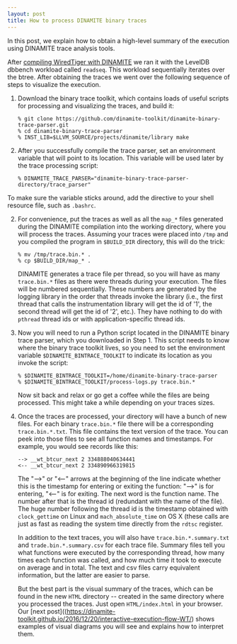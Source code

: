 ```yaml
---
layout: post
title: How to process DINAMITE binary traces
---
```


In this post, we explain how to obtain a high-level summary of the execution using DINAMITE trace analysis tools.

<!--more-->

After [compiling WiredTiger with DINAMITE](https://dinamite-toolkit.github.io/2016/11/12/compiling-WT/) we ran it with the LevelDB dbbench workload called `readseq`.
This workload sequentially iterates over the btree. After obtaining the traces
we went over the following sequence of steps to visualize the execution.

1. Download the binary trace toolkit, which contains loads of useful scripts for
processing and visualizing the traces, and build it:

   ```
   % git clone https://github.com/dinamite-toolkit/dinamite-binary-trace-parser.git
   % cd dinamite-binary-trace-parser
   % INST_LIB=$LLVM_SOURCE/projects/dinamite/library make
   ```
2. After you successfully compile the trace parser, set an environment variable
that will point to its location. This variable will be used later by the trace
processing script:

   ```
   % DINAMITE_TRACE_PARSER="dinamite-binary-trace-parser-directory/trace_parser"
   ```

To make sure the variable sticks around, add the directive to your shell resource
file, such as ```.bashrc```.

2. For convenience, put the traces as well as all the `map_*` files generated
during the DINAMITE compilation into the working directory, where you will process
the traces. Assuming your traces were placed into `/tmp` and you compiled the
program in `$BUILD_DIR` directory, this will do the trick:

   ```
   % mv /tmp/trace.bin.* .
   % cp $BUILD_DIR/map_* .
   ```

   DINAMITE generates a trace file per thread, so you will have as many `trace.bin.*`
   files as there were threads during your execution. The files will be numbered
   sequentially. These numbers are generated by the logging library in the order that
   threads invoke the library (i.e., the first thread that calls the instrumentation
   library will get the id of '1', the second thread will get the id of '2', etc.).
   They have nothing to do with `pthread` thread ids or with application-specific thread
   ids.

3. Now you will need to run a Python script located in the DINAMITE binary trace
parser, which you downloaded in Step 1. This script needs to know where the binary
trace toolkit lives, so you need to set the environment variable
`$DINAMITE_BINTRACE_TOOLKIT` to indicate its location as you invoke the script:

   ```
   % $DINAMITE_BINTRACE_TOOLKIT=/home/dinamite-binary-trace-parser
   % $DINAMITE_BINTRACE_TOOLKIT/process-logs.py trace.bin.*
   ```

   Now sit back and relax or go get a coffee while the files are being processed.
   This might take a while depending on your traces sizes.

4. Once the traces are processed, your directory will have a bunch of new files.
For each binary `trace.bin.*` file there will be a corresponding `trace.bin.*.txt`.
This file contains the text version of the trace. You can peek into those files to
see all function names and timestamps. For example, you would see records like this:

   ```
   --> __wt_btcur_next 2 334888040634441
   <-- __wt_btcur_next 2 334890966319815
   ```

   The "-->" or "<--" arrows at the beginning of the line indicate whether this is
   the timestamp for entering or exiting the function: "-->" is for entering,
   "<--" is for exiting. The next word is the function name. The number after that
   is the thread id (redundant with the name of the file). The huge number
   following the thread id is the timestamp obtained with `clock_gettime` on
   Linux and `mach_absolute_time` on OS X (these calls are just as fast as reading
   the system time directly from the `rdtsc` register.

   In addition to the text traces, you will also have `trace.bin.*.summary.txt`
   and `trade.bin.*.summary.csv` for each trace file.
   Summary files tell you what functions were executed by
   the corresponding thread, how many times each function was called, and how
   much time it took to execute on average and in total. The text and csv files
   carry equivalent information, but the latter are easier to parse.

   But the best part is the visual summary of the traces, which can be found in
   the new `HTML` directory -- created in the same directory where you processed
   the traces. Just open `HTML/index.html` in your browser. Our [next post]((https://dinamite-toolkit.github.io/2016/12/20/interactive-execution-flow-WT/) shows
   examples of visual diagrams you will see and explains how to interpret them.

